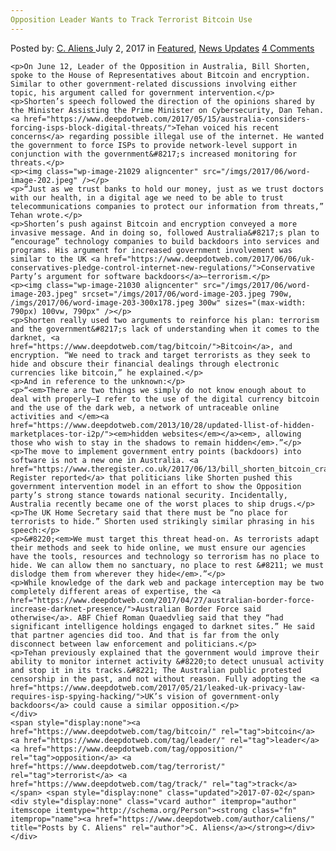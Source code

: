 ```yaml
---
Opposition Leader Wants to Track Terrorist Bitcoin Use
---
```

<article class="post-listing post-21025 post type-post status-publish format-standard has-post-thumbnail hentry  tag-bitcoin tag-leader tag-opposition tag-terrorist tag-track">
    <div class="post-inner">
        <span>Posted by: <a href="https://www.deepdotweb.com/author/caliens/" title="">C. Aliens </a></span>
    <span>July 2, 2017</span>
    <span>in <a href="https://www.deepdotweb.com/category/deepdot-news/" rel="category tag">Featured</a>, <a href="https://www.deepdotweb.com/category/news-updates/" rel="category tag">News Updates</a></span>
    <span><a href="https://www.deepdotweb.com/2017/07/02/opposition-leader-wants-track-terrorist-bitcoin-use/#comments">4 Comments</a></span>
    </p>
    <div class="clear"></div>
    
    <p>On June 12, Leader of the Opposition in Australia, Bill Shorten, spoke to the House of Representatives about Bitcoin and encryption. Similar to other government-related discussions involving either topic, his argument called for government intervention.</p>
    <p>Shorten’s speech followed the direction of the opinions shared by the Minister Assisting the Prime Minister on Cybersecurity, Dan Tehan. <a href="https://www.deepdotweb.com/2017/05/15/australia-considers-forcing-isps-block-digital-threats/">Tehan voiced his recent concerns</a> regarding possible illegal use of the internet. He wanted the government to force ISPs to provide network-level support in conjunction with the government&#8217;s increased monitoring for threats.</p>
    <p><img class="wp-image-21029 aligncenter" src="/imgs/2017/06/word-image-202.jpeg" /></p>
    <p>“Just as we trust banks to hold our money, just as we trust doctors with our health, in a digital age we need to be able to trust telecommunications companies to protect our information from threats,” Tehan wrote.</p>
    <p>Shorten’s push against Bitcoin and encryption conveyed a more invasive message. And in doing so, followed Australia&#8217;s plan to “encourage” technology companies to build backdoors into services and programs. His argument for increased government involvement was similar to the UK <a href="https://www.deepdotweb.com/2017/06/06/uk-conservatives-pledge-control-internet-new-regulations/">Conservative Party’s argument for software backdoors</a>—terrorism.</p>
    <p><img class="wp-image-21030 aligncenter" src="/imgs/2017/06/word-image-203.jpeg" srcset="/imgs/2017/06/word-image-203.jpeg 790w, /imgs/2017/06/word-image-203-300x178.jpeg 300w" sizes="(max-width: 790px) 100vw, 790px" /></p>
    <p>Shorten really used two arguments to reinforce his plan: terrorism and the government&#8217;s lack of understanding when it comes to the darknet, <a href="https://www.deepdotweb.com/tag/bitcoin/">Bitcoin</a>, and encryption. “We need to track and target terrorists as they seek to hide and obscure their financial dealings through electronic currencies like bitcoin,” he explained.</p>
    <p>And in reference to the unknown:</p>
    <p>“<em>There are two things we simply do not know enough about to deal with properly—I refer to the use of the digital currency bitcoin and the use of the dark web, a network of untraceable online activities and </em><a href="https://www.deepdotweb.com/2013/10/28/updated-llist-of-hidden-marketplaces-tor-i2p/"><em>hidden websites</em></a><em>, allowing those who wish to stay in the shadows to remain hidden</em>.”</p>
    <p>The move to implement government entry points (backdoors) into software is not a new one in Australia. <a href="https://www.theregister.co.uk/2017/06/13/bill_shorten_bitcoin_crackdown_call/">The Register reported</a> that politicians like Shorten pushed this government intervention model in an effort to show the Opposition party’s strong stance towards national security. Incidentally, Australia recently became one of the worst places to ship drugs.</p>
    <p>The UK Home Secretary said that there must be “no place for terrorists to hide.” Shorten used strikingly similar phrasing in his speech:</p>
    <p>&#8220;<em>We must target this threat head-on. As terrorists adapt their methods and seek to hide online, we must ensure our agencies have the tools, resources and technology so terrorism has no place to hide. We can allow them no sanctuary, no place to rest &#8211; we must dislodge them from wherever they hide</em>.”</p>
    <p>While knowledge of the dark web and package interception may be two completely different areas of expertise, the <a href="https://www.deepdotweb.com/2017/04/27/australian-border-force-increase-darknet-presence/">Australian Border Force said otherwise</a>. ABF Chief Roman Quaedvlieg said that they “had significant intelligence holdings engaged to darknet sites.” He said that partner agencies did too. And that is far from the only disconnect between law enforcement and politicians.</p>
    <p>Tehan previously explained that the government would improve their ability to monitor internet activity &#8220;to detect unusual activity and stop it in its tracks.&#8221; The Australian public protested censorship in the past, and not without reason. Fully adopting the <a href="https://www.deepdotweb.com/2017/05/21/leaked-uk-privacy-law-requires-isp-spying-hacking/">UK’s vision of government-only backdoors</a> could cause a similar opposition.</p>
    </div>
    <span style="display:none"><a href="https://www.deepdotweb.com/tag/bitcoin/" rel="tag">bitcoin</a> <a href="https://www.deepdotweb.com/tag/leader/" rel="tag">leader</a> <a href="https://www.deepdotweb.com/tag/opposition/" rel="tag">opposition</a> <a href="https://www.deepdotweb.com/tag/terrorist/" rel="tag">terrorist</a> <a href="https://www.deepdotweb.com/tag/track/" rel="tag">track</a></span> <span style="display:none" class="updated">2017-07-02</span>
    <div style="display:none" class="vcard author" itemprop="author" itemscope itemtype="http://schema.org/Person"><strong class="fn" itemprop="name"><a href="https://www.deepdotweb.com/author/caliens/" title="Posts by C. Aliens" rel="author">C. Aliens</a></strong></div>
    </div>
</article>

